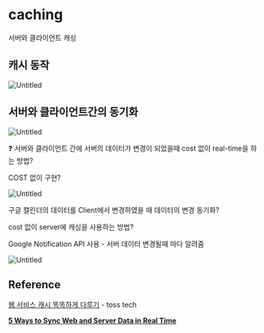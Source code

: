 # caching
서버와 클라이언트 캐싱

## 캐시 동작

![Untitled](https://s3.us-west-2.amazonaws.com/secure.notion-static.com/a6ec37e7-c6b2-4d92-9cb4-d6a0cbec084b/Untitled.png?X-Amz-Algorithm=AWS4-HMAC-SHA256&X-Amz-Content-Sha256=UNSIGNED-PAYLOAD&X-Amz-Credential=AKIAT73L2G45EIPT3X45%2F20221204%2Fus-west-2%2Fs3%2Faws4_request&X-Amz-Date=20221204T140431Z&X-Amz-Expires=86400&X-Amz-Signature=7a2e400cee587661e22858308da561a9c5c4293e6a6fe9ea962c3b3fac1569e8&X-Amz-SignedHeaders=host&response-content-disposition=filename%3D%22Untitled.png%22&x-id=GetObject)

## 서버와 클라이언트간의 동기화

![Untitled](https://s3.us-west-2.amazonaws.com/secure.notion-static.com/deb99474-0cc4-4d09-b2da-8979cc977a51/Untitled.png?X-Amz-Algorithm=AWS4-HMAC-SHA256&X-Amz-Content-Sha256=UNSIGNED-PAYLOAD&X-Amz-Credential=AKIAT73L2G45EIPT3X45%2F20221204%2Fus-west-2%2Fs3%2Faws4_request&X-Amz-Date=20221204T140443Z&X-Amz-Expires=86400&X-Amz-Signature=3c126ec6b8fdbb8c121deb76948bcd7e99ed16e35a245b6a39f45c164491b21b&X-Amz-SignedHeaders=host&response-content-disposition=filename%3D%22Untitled.png%22&x-id=GetObject)

<aside>
❓ 서버와 클라이언트 간에 서버의 데이터가 변경이 되었을때 cost 없이 real-time을 하는 방법?

</aside>

COST 없이 구현?

![Untitled](https://s3.us-west-2.amazonaws.com/secure.notion-static.com/58919e80-ae8d-4d77-97c5-ad014617ee82/Untitled.png?X-Amz-Algorithm=AWS4-HMAC-SHA256&X-Amz-Content-Sha256=UNSIGNED-PAYLOAD&X-Amz-Credential=AKIAT73L2G45EIPT3X45%2F20221204%2Fus-west-2%2Fs3%2Faws4_request&X-Amz-Date=20221204T140454Z&X-Amz-Expires=86400&X-Amz-Signature=ab1f6728146120fea2e4ccf048f3eecbd0e1ec621c167ddec9a374be66f52ec0&X-Amz-SignedHeaders=host&response-content-disposition=filename%3D%22Untitled.png%22&x-id=GetObject)

구글 캘린더의 데이터를 Client에서 변경하였을 때 데이터의 변경 동기화? 

cost 없이 server에 캐싱을 사용하는 방법?

Google Notification API 사용 - 서버 데이터 변경될때 마다 알려줌

![Untitled](https://s3.us-west-2.amazonaws.com/secure.notion-static.com/923cc095-1f22-43fe-9344-bae1b12e83d7/Untitled.png?X-Amz-Algorithm=AWS4-HMAC-SHA256&X-Amz-Content-Sha256=UNSIGNED-PAYLOAD&X-Amz-Credential=AKIAT73L2G45EIPT3X45%2F20221204%2Fus-west-2%2Fs3%2Faws4_request&X-Amz-Date=20221204T140507Z&X-Amz-Expires=86400&X-Amz-Signature=fa3af7f97caacae0269fca4302ee41d18b114175eb27a48e1fedae40c9143bc8&X-Amz-SignedHeaders=host&response-content-disposition=filename%3D%22Untitled.png%22&x-id=GetObject)

## Reference

[웹 서비스 캐시 똑똑하게 다루기](https://toss.tech/article/smart-web-service-cache) - toss tech

**[5 Ways to Sync Web and Server Data in Real Time](https://blog.bitsrc.io/5-ways-to-sync-web-and-server-data-in-real-time-3b5748ad2bf7)**
